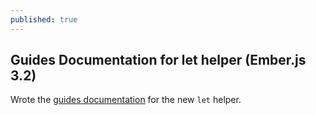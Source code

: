 ```yaml
---
published: true
---
```

## Guides Documentation for let helper (Ember.js 3.2)

Wrote the [guides documentation](https://github.com/ember-learn/guides-source/pull/49) for the new `let` helper.
